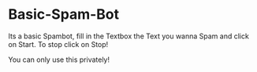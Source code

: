 # Basic-Spam-Bot

Its a basic Spambot, fill in the Textbox the Text you wanna Spam and click on Start.
To stop click on Stop!

You can only use this privately!
